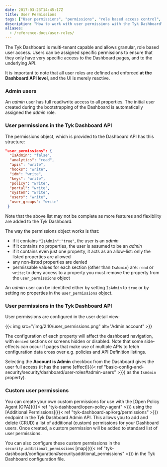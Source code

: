```yaml
---
date: 2017-03-23T14:45:17Z
title: User Permissions
tags: ["User permissions", "permissions", "role based access control", "RBAC", "access control", "Tyk Dashboard"]
description: "How to work with user permissions with the Tyk Dashboard"
aliases:
  - /reference-docs/user-roles/
---
```


The Tyk Dashboard is multi-tenant capable and allows granular, role based user access. Users can be assigned specific permissions to ensure that they only have very specific access to the Dashboard pages, and to the underlying API.

It is important to note that all user roles are defined and enforced **at the Dashboard API level**, and the UI is merely reactive.

### Admin users

An _admin_ user has full read/write access to all properties. The initial user created during the bootstrapping of the Dashboard is automatically assigned the _admin_ role.

### User permissions in the Tyk Dashboard API

The permissions object, which is provided to the Dashboard API has this structure:

```json
"user_permissions": {
  "IsAdmin": "false",
  "analytics": "read",
  "apis": "write",
  "hooks": "write",
  "idm": "write",
  "keys": "write",
  "policy": "write",
  "portal": "write",
  "system": "write",
  "users": "write",
  "user_groups": "write"
 }
```

Note that the above list may not be complete as more features and flexibility are added to the Tyk Dashboard.

The way the permissions object works is that:

- if it contains `"IsAdmin":"true"`, the user is an _admin_
- if it contains no properties, the user is assumed to be an _admin_
- if it contains even just one property, it acts as an allow-list: only the listed properties are allowed
- any non-listed properties are denied
- permissable values for each section (other than `IsAdmin`) are: `read` or `write`; to deny access to a property you must remove the property from the `user_permissions` object

An _admin_ user can be identified either by setting `IsAdmin` to `true` or by setting no properties in the `user_permissions` object.

### User permissions in the Tyk Dashboard API

User permissions are configured in the user detail view:

{{< img src="/img/2.10/user_permissions.png" alt="Admin account" >}}

The configuration of each property will affect the dashboard navigation, with `denied` sections or screens hidden or disabled. Note that some side-effects can occur if pages that make use of multiple APIs to fetch configuration data cross over e.g. policies and API Definition listings.

Selecting the **Account is Admin** checkbox from the Dashboard gives the user full access (it has the same [effect]({{< ref "basic-config-and-security/security/dashboard/user-roles#admin-users" >}}) as the `IsAdmin` property).

### Custom user permissions

You can create your own custom permissions for use with the [Open Policy Agent (OPA)]({{< ref "tyk-dashboard/open-policy-agent" >}}) using the [Additional Permissions]({{< ref "tyk-dashboard-api/org/permissions" >}}) endpoint in the Tyk Dashboard Admin API. This allows you to add and delete (CRUD) a list of additional (custom) permissions for your Dashboard users. Once created, a custom permission will be added to standard list of user permissions.

You can also configure these custom permissions in the `security.additional_permissions` [map]({{< ref "tyk-dashboard/configuration#securityadditional_permissions" >}}) in the Tyk Dashboard configuration file.
